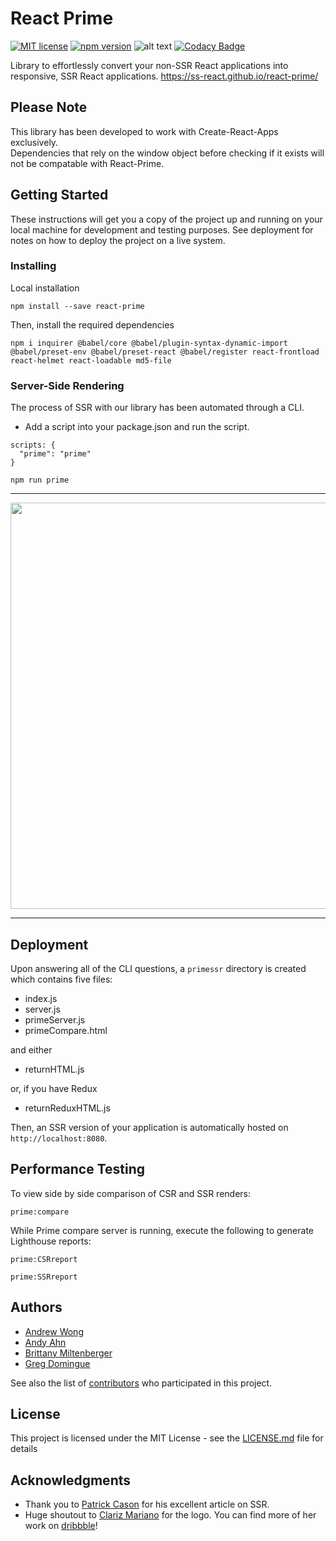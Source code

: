 # React Prime &nbsp;
[![MIT license](http://img.shields.io/badge/license-MIT-brightgreen.svg)](http://opensource.org/licenses/MIT)
[![npm version](https://img.shields.io/npm/v/:package.svg)](https://www.npmjs.com/package/react-prime)
![alt text](https://david-dm.org/andyahn91/react-prime.svg)
[![Codacy Badge](https://api.codacy.com/project/badge/Grade/91b75ab8918b4ef19e43b266e5ee17f1)](https://app.codacy.com/app/andyahn91/react-prime?utm_source=github.com&utm_medium=referral&utm_content=andyahn91/react-prime&utm_campaign=Badge_Grade_Dashboard)

Library to effortlessly convert your non-SSR React applications into responsive, SSR React applications.
https://ss-react.github.io/react-prime/

## Please Note

This library has been developed to work with Create-React-Apps exclusively. <br />
Dependencies that rely on the window object before checking if it exists will not be compatable with React-Prime.

## Getting Started

These instructions will get you a copy of the project up and running on your local machine for development and testing purposes. See deployment for notes on how to deploy the project on a live system.

### Installing

Local installation

```
npm install --save react-prime
```
Then, install the required dependencies
```
npm i inquirer @babel/core @babel/plugin-syntax-dynamic-import @babel/preset-env @babel/preset-react @babel/register react-frontload react-helmet react-loadable md5-file
```


### Server-Side Rendering

The process of SSR with our library has been automated through a CLI.

- Add a script into your package.json and run the script.

```
scripts: {
  "prime": "prime"
}
```
```
npm run prime
```
<hr>
<img src="http://zillberrycom.fatcow.com/react-prime/react-prime-cli.png" width="650">
<hr>

## Deployment

Upon answering all of the CLI questions, a ```primessr``` directory is created which contains five files: 
- index.js
- server.js
- primeServer.js
- primeCompare.html

and either
- returnHTML.js

or, if you have Redux
- returnReduxHTML.js

Then, an SSR version of your application is automatically hosted on ```http://localhost:8080```.

## Performance Testing

To view side by side comparison of CSR and SSR renders:
```
prime:compare
```

While Prime compare server is running, execute the following to generate Lighthouse reports:
```
prime:CSRreport
```
```
prime:SSRreport
```

## Authors

* [Andrew Wong](https://github.com/andwong91)
* [Andy Ahn](https://github.com/andyahn91)
* [Brittany Miltenberger](https://github.com/brittanywm)
* [Greg Domingue](https://​github.com/gregdoming)

See also the list of [contributors](https://github.com/SS-React/react-prime/graphs/contributors) who participated in this project.

## License

This project is licensed under the MIT License - see the [LICENSE.md](LICENSE.md) file for details

## Acknowledgments

* Thank you to [Patrick Cason](https://medium.com/@cereallarceny/server-side-rendering-in-create-react-app-with-all-the-goodies-without-ejecting-4c889d7db25e) for his excellent article on SSR.
* Huge shoutout to [Clariz Mariano](https://github.com/havengoer) for the logo. You can find more of her work on [dribbble](https://dribbble.com/clarizmariano)!
